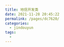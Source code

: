```yaml
---
title: 地信开发类
date: 2021-11-28 20:45:22
permalink: /pages/dc7620/
categories:
  - jindouyun
tags:
  - 
---
```


